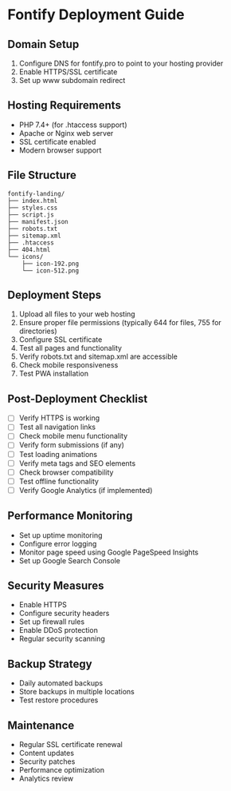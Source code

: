 # Fontify Deployment Guide

## Domain Setup
1. Configure DNS for fontify.pro to point to your hosting provider
2. Enable HTTPS/SSL certificate
3. Set up www subdomain redirect

## Hosting Requirements
- PHP 7.4+ (for .htaccess support)
- Apache or Nginx web server
- SSL certificate enabled
- Modern browser support

## File Structure
```
fontify-landing/
├── index.html
├── styles.css
├── script.js
├── manifest.json
├── robots.txt
├── sitemap.xml
├── .htaccess
├── 404.html
└── icons/
    ├── icon-192.png
    └── icon-512.png
```

## Deployment Steps
1. Upload all files to your web hosting
2. Ensure proper file permissions (typically 644 for files, 755 for directories)
3. Configure SSL certificate
4. Test all pages and functionality
5. Verify robots.txt and sitemap.xml are accessible
6. Check mobile responsiveness
7. Test PWA installation

## Post-Deployment Checklist
- [ ] Verify HTTPS is working
- [ ] Test all navigation links
- [ ] Check mobile menu functionality
- [ ] Verify form submissions (if any)
- [ ] Test loading animations
- [ ] Verify meta tags and SEO elements
- [ ] Check browser compatibility
- [ ] Test offline functionality
- [ ] Verify Google Analytics (if implemented)

## Performance Monitoring
- Set up uptime monitoring
- Configure error logging
- Monitor page speed using Google PageSpeed Insights
- Set up Google Search Console

## Security Measures
- Enable HTTPS
- Configure security headers
- Set up firewall rules
- Enable DDoS protection
- Regular security scanning

## Backup Strategy
- Daily automated backups
- Store backups in multiple locations
- Test restore procedures

## Maintenance
- Regular SSL certificate renewal
- Content updates
- Security patches
- Performance optimization
- Analytics review
